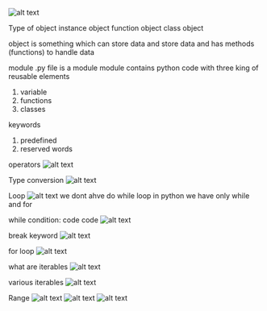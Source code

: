![alt text](image-4.png)

Type of object
instance object
function object
class object

object is something which can store data and store data and has methods (functions) to handle data 

module
.py file is a module 
module contains python code with three king of reusable elements 
1) variable
2) functions
3) classes

keywords 
1) predefined
2) reserved words 

operators
![alt text](image.png)

Type conversion 
![alt text](image-1.png)

Loop
![alt text](image-2.png)
we dont ahve do while loop in python we have only while and for 

while condition:
     code 
     code 
![alt text](image-3.png)

break keyword
![alt text](image-4.png)

for loop
![alt text](image-5.png)

what are iterables
![alt text](image-6.png)

various iterables
![alt text](image-7.png)

Range
![alt text](image-8.png)
![alt text](image-9.png)
![alt text](image-10.png)